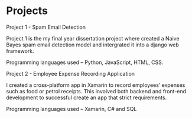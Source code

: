 # Projects
Project 1 - Spam Email Detection 

Project 1 is the my final year dissertation project where created a Naive Bayes spam email detection model and intergrated it into a django web framework.

Programming languages used – Python, JavaScript, HTML, CSS.

Project 2 - Employee Expense Recording Application

I created a cross-platform app in Xamarin to record employees’ expenses such as food or petrol receipts. This involved both backend and front-end development to successful create an app that strict requirements.

Programming languages used – Xamarin, C# and SQL
